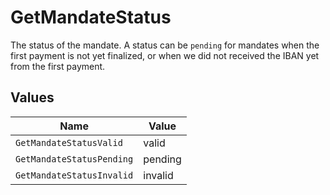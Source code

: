 # GetMandateStatus

The status of the mandate. A status can be `pending` for mandates when the first payment is not yet finalized, or
when we did not received the IBAN yet from the first payment.


## Values

| Name                      | Value                     |
| ------------------------- | ------------------------- |
| `GetMandateStatusValid`   | valid                     |
| `GetMandateStatusPending` | pending                   |
| `GetMandateStatusInvalid` | invalid                   |